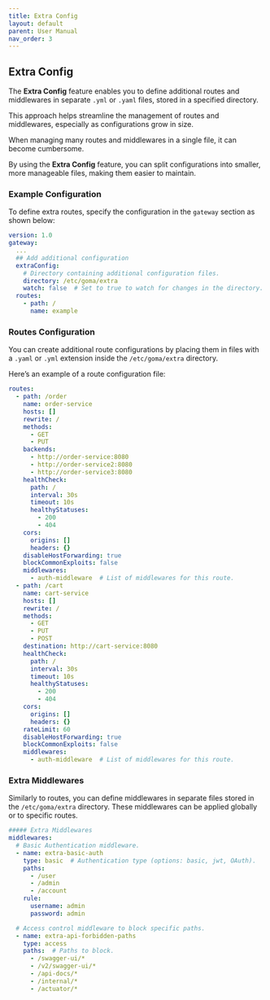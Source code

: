 ```yaml
---
title: Extra Config
layout: default
parent: User Manual
nav_order: 3
---
```



## Extra Config

The **Extra Config** feature enables you to define additional routes and middlewares in separate `.yml` or `.yaml` files, stored in a specified directory.

This approach helps streamline the management of routes and middlewares, especially as configurations grow in size.

When managing many routes and middlewares in a single file, it can become cumbersome.

By using the **Extra Config** feature, you can split configurations into smaller, more manageable files, making them easier to maintain.

### Example Configuration

To define extra routes, specify the configuration in the `gateway` section as shown below:

```yaml
version: 1.0
gateway:
  ...
  ## Add additional configuration
  extraConfig:
    # Directory containing additional configuration files.
    directory: /etc/goma/extra
    watch: false  # Set to true to watch for changes in the directory.
  routes:
    - path: /
      name: example
```
### Routes Configuration

You can create additional route configurations by placing them in files with a `.yaml` or `.yml` extension inside the `/etc/goma/extra` directory. 

Here’s an example of a route configuration file:

```yaml
routes:
  - path: /order
    name: order-service
    hosts: []
    rewrite: /
    methods:
      - GET
      - PUT
    backends:
      - http://order-service:8080
      - http://order-service2:8080
      - http://order-service3:8080
    healthCheck:
      path: /
      interval: 30s
      timeout: 10s
      healthyStatuses:
        - 200
        - 404
    cors:
      origins: []
      headers: {}
    disableHostForwarding: true
    blockCommonExploits: false
    middlewares:
      - auth-middleware  # List of middlewares for this route.
  - path: /cart
    name: cart-service
    hosts: []
    rewrite: /
    methods:
      - GET
      - PUT
      - POST
    destination: http://cart-service:8080
    healthCheck:
      path: /
      interval: 30s
      timeout: 10s
      healthyStatuses:
        - 200
        - 404
    cors:
      origins: []
      headers: {}
    rateLimit: 60
    disableHostForwarding: true
    blockCommonExploits: false
    middlewares:
      - auth-middleware  # List of middlewares for this route.
```
### Extra Middlewares

Similarly to routes, you can define middlewares in separate files stored in the `/etc/goma/extra` directory. 
These middlewares can be applied globally or to specific routes.

```yaml
##### Extra Middlewares
middlewares:
  # Basic Authentication middleware.
  - name: extra-basic-auth
    type: basic  # Authentication type (options: basic, jwt, OAuth).
    paths:
      - /user
      - /admin
      - /account
    rule:
      username: admin
      password: admin

  # Access control middleware to block specific paths.
  - name: extra-api-forbidden-paths
    type: access
    paths:  # Paths to block.
      - /swagger-ui/*
      - /v2/swagger-ui/*
      - /api-docs/*
      - /internal/*
      - /actuator/*
```


